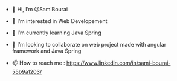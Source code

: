 - 👋 Hi, I’m @SamiBourai

- 👀 I’m interested in Web Developement

- 🌱 I’m currently learning Java Spring

- 💞️ I’m looking to collaborate on web project made with angular framework and Java Spring

- 📫 How to reach me : https://www.linkedin.com/in/sami-bourai-55b9a1203/

<!---
SamiBourai/SamiBourai is a ✨ special ✨ repository because its `README.md` (this file) appears on your GitHub profile.
You can click the Preview link to take a look at your changes.
--->
